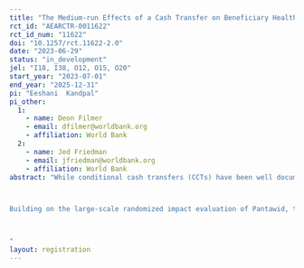 ```yaml
---
title: "The Medium-run Effects of a Cash Transfer on Beneficiary Health: Evidence from the Philippines"
rct_id: "AEARCTR-0011622"
rct_id_num: "11622"
doi: "10.1257/rct.11622-2.0"
date: "2023-06-29"
status: "in_development"
jel: "I18, I38, O12, O15, O20"
start_year: "2023-07-01"
end_year: "2025-12-31"
pi: "Eeshani  Kandpal"
pi_other:
  1:
    - name: Deon Filmer
    - email: dfilmer@worldbank.org
    - affiliation: World Bank
  2:
    - name: Jed Friedman
    - email: jfriedman@worldbank.org
    - affiliation: World Bank
abstract: "While conditional cash transfers (CCTs) have been well documented to improve school enrollment and attendance (Fiszbein and Schady, 2009; Hanlon, Barrientos, and Hulme, 2010; Saavedra and Garcia, 2012), the evidence of their impact on health outcomes is mixed. Virtually all CCTs have increased the use of preventive health and nutrition activities (Ranganathan and Lagarde, 2012; Gaarder, Glassman, and Todd, 2010; Lagarde, Haines, and Palmer, 2007). However, these programs have generally not led to improvements in anthropometry, although a few have reported meaningful impacts on selected nutritional outcomes (Ruel and Alderman, 2013). A meta-analysis of 17 programs that combined CCTs and unconditional cash transfers shows a mean impact of 0.025 on height-for-age z scores (HAZs), an effect size that is neither statistically significant nor biologically meaningful (Manley, Gitter, and Slavchevska, 2013). Perhaps unsurprisingly, the evidence on the long-term effects of CCTs largely focuses on the persistence of education impacts rather than cognitive, socioemotional or indeed health and nutrition outcomes (Molina Millán et al., 2019). In contrast, studying the conditional cash transfer in the Philippines, Pantawid, Kandpal et al. (2017) find substantial decreases in extreme stunting rates among beneficiary children in their first 1000 days of life. 

Building on the large-scale randomized impact evaluation of Pantawid, this proposed study will contribute evidence on the persistent impacts of CCTs during the developmentally critical first 1000 day period on medium-run (approximately 10 years later) outcomes. Specifically, it will ask whether beneficiary children who received the program in utero or within the first 1000 days of life still differ from those who did not receive it, approximately ten years after the initial impact evaluation survey. We will seek to understand the impacts of the Pantawid program “shock”, operating chiefly through early life nutrition, on educational attainment, cognitive and socioemotional skills, and child work and disease histories. While control communities have entered the program since the survey for the first-round impact evaluation in 2011, exogenous variation in a cohort of children who received this shock at a critical stage in their growth has been maintained. We will exploit this variation in comparing cohorts that received the program in utero or the first 1000 days of life to the same cohorts in control communities which received the program after this malleable window had passed for these cohorts. This comparison will allow us to causally identify any medium run effects of Pantawid that operated through the discussed nutrition and health channels specific to early life. This component of the study would thus test the hypothesis that it is investments during a critical period in early child development that lead to sustained impacts. Alternatively, if sustained impacts aren’t identified, then benefits from catch-up investments made later in the child’s life are an attainable possibility.

"
layout: registration
---
```


